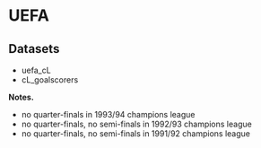 # UEFA

## Datasets
* uefa_cL
* cL_goalscorers

**Notes.**
* no quarter-finals in 1993/94 champions league
* no quarter-finals, no semi-finals in 1992/93 champions league
* no quarter-finals, no semi-finals in 1991/92 champions league
